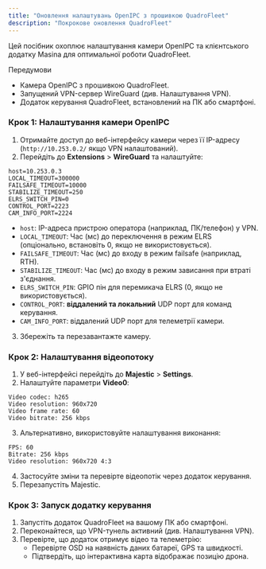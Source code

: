 ```yaml
---
title: "Оновлення налаштувань OpenIPC з прошивкою QuadroFleet"
description: "Покрокове оновлення QuadroFleet"
---
```


Цей посібник охоплює налаштування камери OpenIPC та клієнтського додатку Masina для оптимальної роботи QuadroFleet.

Передумови

* Камера OpenIPC з прошивкою QuadroFleet.
* Запущений VPN-сервер WireGuard (див. Налаштування VPN).
* Додаток керування QuadroFleet, встановлений на ПК або смартфоні.

<h3>Крок 1: Налаштування камери OpenIPC</h3>

1. Отримайте доступ до веб-інтерфейсу камери через її IP-адресу (`http://10.253.0.2/` якщо VPN налаштований).
2. Перейдіть до **Extensions** > **WireGuard** та налаштуйте:

```
host=10.253.0.3
LOCAL_TIMEOUT=300000
FAILSAFE_TIMEOUT=10000
STABILIZE_TIMEOUT=250
ELRS_SWITCH_PIN=0
CONTROL_PORT=2223
CAM_INFO_PORT=2224
```

   * `host`: IP-адреса пристрою оператора (наприклад, ПК/телефон) у VPN.
   * `LOCAL_TIMEOUT`: Час (мс) до переключення в режим ELRS (опціонально, встановіть 0, якщо не використовується).
   * `FAILSAFE_TIMEOUT`: Час (мс) до входу в режим failsafe (наприклад, RTH).
   * `STABILIZE_TIMEOUT`: Час (мс) до входу в режим зависання при втраті з'єднання.
   * `ELRS_SWITCH_PIN`: GPIO пін для перемикача ELRS (0, якщо не використовується).
   * `CONTROL_PORT`: **віддалений та локальний** UDP порт для команд керування.
   * `CAM_INFO_PORT`: віддалений UDP порт для телеметрії камери.

3. Збережіть та перезавантажте камеру.

<h3>Крок 2: Налаштування відеопотоку</h3>

1. У веб-інтерфейсі перейдіть до **Majestic** > **Settings**.
2. Налаштуйте параметри **Video0**:

```
Video codec: h265
Video resolution: 960x720
Video frame rate: 60
Video bitrate: 256 kbps
```

3. Альтернативно, використовуйте налаштування виконання:

```
FPS: 60
Bitrate: 256 kbps
Video resolution: 960x720 4:3
```

4. Застосуйте зміни та перевірте відеопотік через додаток керування.
5. Перезапустіть Majestic.

<h3>Крок 3: Запуск додатку керування</h3>

1. Запустіть додаток QuadroFleet на вашому ПК або смартфоні.
2. Переконайтеся, що VPN-тунель активний (див. Налаштування VPN).
3. Перевірте, що додаток отримує відео та телеметрію:
   * Перевірте OSD на наявність даних батареї, GPS та швидкості.
   * Підтвердіть, що інтерактивна карта відображає позицію дрона.